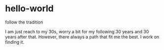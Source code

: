 # hello-world
follow the tradition


I am just reach to my 30s, worry a bit for my following 30 years and 30 years after that. 
However, there always a path that fit me the best. I work on finding it.
